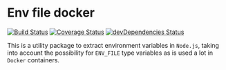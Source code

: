 # Env file docker

[![Build Status](https://travis-ci.org/LiamMartens/env-file-docker.svg?branch=master)](https://travis-ci.org/LiamMartens/env-file-docker) [![Coverage Status](https://coveralls.io/repos/github/LiamMartens/env-file-docker/badge.svg?branch=master)](https://coveralls.io/github/LiamMartens/env-file-docker?branch=master) [![devDependencies Status](https://david-dm.org/LiamMartens/env-file-docker/dev-status.svg)](https://david-dm.org/LiamMartens/env-file-docker?type=dev)

This is a utility package to extract environment variables in `Node.js`, taking into account the possibility for `ENV_FILE` type variables as is used a lot in `Docker` containers.